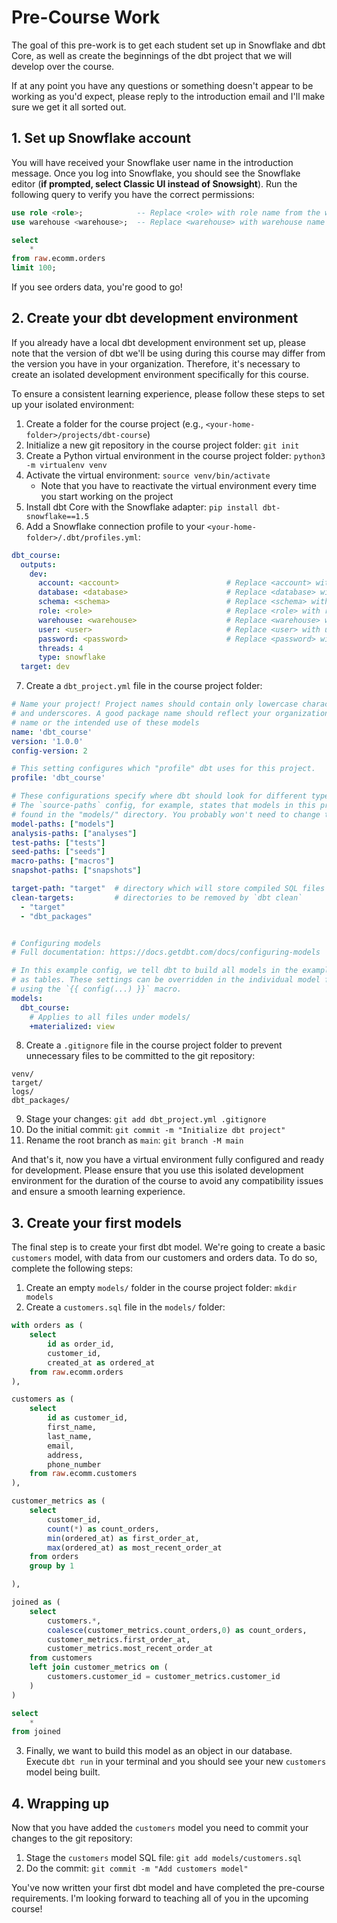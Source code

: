 # Pre-Course Work

The goal of this pre-work is to get each student set up in Snowflake and dbt Core, as well as create the beginnings of the dbt project that we will develop over the course.

If at any point you have any questions or something doesn't appear to be working as you'd expect, please reply to the introduction email and I'll make sure we get it all sorted out.

## 1. Set up Snowflake account

You will have received your Snowflake user name in the introduction message. Once you log into Snowflake, you should see the Snowflake editor (**if prompted, select Classic UI instead of Snowsight**). Run the following query to verify you have the correct permissions:

```sql
use role <role>;            -- Replace <role> with role name from the welcome email
use warehouse <warehouse>;  -- Replace <warehouse> with warehouse name from the welcome email

select
    *
from raw.ecomm.orders
limit 100;
```

If you see orders data, you're good to go!

## 2. Create your dbt development environment

If you already have a local dbt development environment set up, please note that the version of dbt we'll be using during this course may differ from the version you have in your organization. Therefore, it's necessary to create an isolated development environment specifically for this course.

To ensure a consistent learning experience, please follow these steps to set up your isolated environment:

1. Create a folder for the course project (e.g., `<your-home-folder>/projects/dbt-course`)
2. Initialize a new git repository in the course project folder: `git init`
3. Create a Python virtual environment in the course project folder: `python3 -m virtualenv venv`
4. Activate the virtual environment: `source venv/bin/activate`
    * Note that you have to reactivate the virtual environment every time you start working on the project
5. Install dbt Core with the Snowflake adapter: `pip install dbt-snowflake==1.5`
6. Add a Snowflake connection profile to your `<your-home-folder>/.dbt/profiles.yml`:

```yml
dbt_course:
  outputs:
    dev:
      account: <account>                        # Replace <account> with account name from the welcome email
      database: <database>                      # Replace <database> with database name from the welcome email
      schema: <schema>                          # Replace <schema> with schema name from the welcome email
      role: <role>                              # Replace <role> with role name from the welcome email
      warehouse: <warehouse>                    # Replace <warehouse> with warehouse name from the welcome email
      user: <user>                              # Replace <user> with user name from the welcome email
      password: <password>                      # Replace <password> with password from the welcome email
      threads: 4
      type: snowflake
  target: dev
```
7. Create a `dbt_project.yml` file in the course project folder:

```yml
# Name your project! Project names should contain only lowercase characters
# and underscores. A good package name should reflect your organization's
# name or the intended use of these models
name: 'dbt_course'
version: '1.0.0'
config-version: 2

# This setting configures which "profile" dbt uses for this project.
profile: 'dbt_course'

# These configurations specify where dbt should look for different types of files.
# The `source-paths` config, for example, states that models in this project can be
# found in the "models/" directory. You probably won't need to change these!
model-paths: ["models"]
analysis-paths: ["analyses"]
test-paths: ["tests"]
seed-paths: ["seeds"]
macro-paths: ["macros"]
snapshot-paths: ["snapshots"]

target-path: "target"  # directory which will store compiled SQL files
clean-targets:         # directories to be removed by `dbt clean`
  - "target"
  - "dbt_packages"


# Configuring models
# Full documentation: https://docs.getdbt.com/docs/configuring-models

# In this example config, we tell dbt to build all models in the example/ directory
# as tables. These settings can be overridden in the individual model files
# using the `{{ config(...) }}` macro.
models:
  dbt_course:
    # Applies to all files under models/
    +materialized: view
```
8. Create a `.gitignore` file in the course project folder to prevent unnecessary files to be committed to the git repository:

```
venv/
target/
logs/
dbt_packages/
```
9. Stage your changes: `git add dbt_project.yml .gitignore`
10. Do the initial commit: `git commit -m "Initialize dbt project"`
11. Rename the root branch as `main`: `git branch -M main`

And that's it, now you have a virtual environment fully configured and ready for development. Please ensure that you use this isolated development environment for the duration of the course to avoid any compatibility issues and ensure a smooth learning experience.

## 3. Create your first models

The final step is to create your first dbt model. We're going to create a basic `customers` model, with data from our customers and orders data. To do so, complete the following steps:

1. Create an empty `models/` folder in the course project folder: `mkdir models`
2. Create a `customers.sql` file in the `models/` folder:

```sql
with orders as (
    select
        id as order_id,
        customer_id,
        created_at as ordered_at
    from raw.ecomm.orders
), 

customers as (
    select
        id as customer_id,
        first_name,
        last_name,
        email,
        address,
        phone_number
    from raw.ecomm.customers
),

customer_metrics as (
    select
        customer_id,
        count(*) as count_orders,
        min(ordered_at) as first_order_at,
        max(ordered_at) as most_recent_order_at
    from orders
    group by 1

),

joined as (
    select
        customers.*,
        coalesce(customer_metrics.count_orders,0) as count_orders,
        customer_metrics.first_order_at,
        customer_metrics.most_recent_order_at
    from customers
    left join customer_metrics on (
        customers.customer_id = customer_metrics.customer_id
    )
)

select
    *
from joined
```

3. Finally, we want to build this model as an object in our database. Execute `dbt run` in your terminal and you should see your new `customers` model being built.

## 4. Wrapping up

Now that you have added the `customers` model you need to commit your changes to the git repository:

1. Stage the `customers` model SQL file: `git add models/customers.sql`
2. Do the commit: `git commit -m "Add customers model"`

You've now written your first dbt model and have completed the pre-course requirements. I'm looking forward to teaching all of you in the upcoming course!
